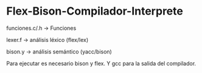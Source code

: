 # Flex-Bison-Compilador-Interprete

funciones.c/.h -> Funciones

lexer.f -> análisis léxico (flex/lex)

bison.y -> análisis semántico (yacc/bison) 

Para ejecutar es necesario bison y flex. Y gcc para la salida del compilador.